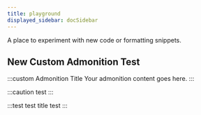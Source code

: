 ```yaml
---
title: playground
displayed_sidebar: docSidebar
---
```


A place to experiment with new code or formatting snippets.

## New Custom Admonition Test

:::custom Admonition Title
Your admonition content goes here.
:::

:::caution
test
:::

:::test test title
test
:::

